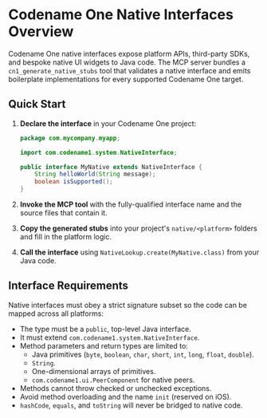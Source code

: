 # Codename One Native Interfaces Overview

Codename One native interfaces expose platform APIs, third-party SDKs, and bespoke native UI widgets to Java code. The MCP server bundles a `cn1_generate_native_stubs` tool that validates a native interface and emits boilerplate implementations for every supported Codename One target.

## Quick Start

1. **Declare the interface** in your Codename One project:

    ```java
    package com.mycompany.myapp;

    import com.codename1.system.NativeInterface;

    public interface MyNative extends NativeInterface {
        String helloWorld(String message);
        boolean isSupported();
    }
    ```

2. **Invoke the MCP tool** with the fully-qualified interface name and the source files that contain it.
3. **Copy the generated stubs** into your project's `native/<platform>` folders and fill in the platform logic.
4. **Call the interface** using `NativeLookup.create(MyNative.class)` from your Java code.

## Interface Requirements

Native interfaces must obey a strict signature subset so the code can be mapped across all platforms:

* The type must be a `public`, top-level Java interface.
* It must extend `com.codename1.system.NativeInterface`.
* Method parameters and return types are limited to:
  * Java primitives (`byte`, `boolean`, `char`, `short`, `int`, `long`, `float`, `double`).
  * `String`.
  * One-dimensional arrays of primitives.
  * `com.codename1.ui.PeerComponent` for native peers.
* Methods cannot throw checked or unchecked exceptions.
* Avoid method overloading and the name `init` (reserved on iOS).
* `hashCode`, `equals`, and `toString` will never be bridged to native code.

